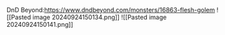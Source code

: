 DnD Beyond:https://www.dndbeyond.com/monsters/16863-flesh-golem
![[Pasted image 20240924150134.png]]
![[Pasted image 20240924150141.png]]